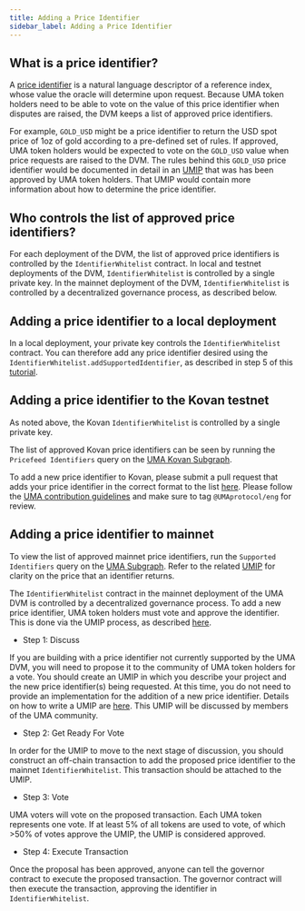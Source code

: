 ```yaml
---
title: Adding a Price Identifier
sidebar_label: Adding a Price Identifier
---
```


## What is a price identifier?

A [price identifier](synthetic-tokens/glossary.md#price-identifier) is a natural language descriptor of a reference index, whose value the oracle will determine upon request.
Because UMA token holders need to be able to vote on the value of this price identifier when disputes are raised, the DVM keeps a list of approved price identifiers.

For example, `GOLD_USD` might be a price identifier to return the USD spot price of 1oz of gold according to a pre-defined set of rules. If approved, UMA token holders would be expected to vote on the `GOLD_USD` value when price requests are raised to the DVM.
The rules behind this `GOLD_USD` price identifier would be documented in detail in an [UMIP](governance/umips.md) that was has been approved by UMA token holders.
That UMIP would contain more information about how to determine the price identifier.

<!-- TODO: Add a link to the UMIP for adding the ETHBTC price identifier when it is ready. -->

## Who controls the list of approved price identifiers?

For each deployment of the DVM, the list of approved price identifiers is controlled by the `IdentifierWhitelist` contract.
In local and testnet deployments of the DVM, `IdentifierWhitelist` is controlled by a single private key.
In the mainnet deployment of the DVM, `IdentifierWhitelist` is controlled by a decentralized governance process, as described below.

## Adding a price identifier to a local deployment

In a local deployment, your private key controls the `IdentifierWhitelist` contract.
You can therefore add any price identifier desired using the `IdentifierWhitelist.addSupportedIdentifier`, as described in step 5 of this [tutorial](tutorials/mint-locally.md).

<!-- TODO: Add a section for ## Adding a price identifier to a testnet deployment -->

## Adding a price identifier to the Kovan testnet

As noted above, the Kovan `IdentifierWhitelist` is controlled by a single private key.

The list of approved Kovan price identifiers can be seen by running the `Pricefeed Identifiers` query on the [UMA Kovan Subgraph](https://thegraph.com/explorer/subgraph/umaprotocol/uma-kovan?query=Pricefeed%20Identifiers).

To add a new price identifier to Kovan, please submit a pull request that adds your price identifier in the correct format to the list [here](https://github.com/UMAprotocol/protocol/blob/master/packages/core/config/identifiers.json). Please follow the [UMA contribution guidelines](https://github.com/UMAprotocol/protocol/blob/master/CONTRIBUTING.md) and make sure to tag `@UMAprotocol/eng` for review.

## Adding a price identifier to mainnet

To view the list of approved mainnet price identifiers, run the `Supported Identifiers` query on the [UMA Subgraph](https://thegraph.com/explorer/subgraph/protofire/uma?query=Supported%20Identifiers). Refer to the related [UMIP](https://github.com/UMAprotocol/UMIPs/tree/master/UMIPs) for clarity on the price that an identifier returns.

The `IdentifierWhitelist` contract in the mainnet deployment of the UMA DVM is controlled by a decentralized governance process.
To add a new price identifier, UMA token holders must vote and approve the identifier.
This is done via the UMIP process, as described [here](governance/umips.md).

- Step 1: Discuss

If you are building with a price identifier not currently supported by the UMA DVM, you will need to propose it to the community of UMA token holders for a vote.
You should create an UMIP in which you describe your project and the new price identifier(s) being requested.
At this time, you do not need to provide an implementation for the addition of a new price identifier.
Details on how to write a UMIP are [here](governance/umips.md). This UMIP will be discussed by members of the UMA community.

- Step 2: Get Ready For Vote

In order for the UMIP to move to the next stage of discussion, you should construct an off-chain transaction to add the proposed price identifier to the mainnet `IdentifierWhitelist`. This transaction should be attached to the UMIP.

- Step 3: Vote

UMA voters will vote on the proposed transaction. Each UMA token represents one vote. If at least 5% of all tokens are used to vote, of which >50% of votes approve the UMIP, the UMIP is considered approved.

- Step 4: Execute Transaction

Once the proposal has been approved, anyone can tell the governor contract to execute the proposed transaction.
The governor contract will then execute the transaction, approving the identifier in `IdentifierWhitelist`.
